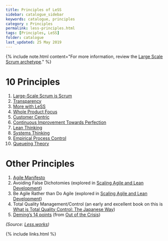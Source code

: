 ```yaml
---
title: Principles of LeSS
sidebar: catalogue_sidebar
keywords: catalogue, principles
category : Principles
permalink: less-principles.html
tags: [Principles, LeSS]
folder: catalogue
last_updated: 25 May 2019
---
```


{% include note.html content="For more information, review the [Large Scale Scrum archetype](less-archetype)." %}

# 10 Principles

1. [Large-Scale Scrum is Scrum](http://less.works/less/principles/large_scale_scrum_is_scrum.html)
1. [Transparency](http://less.works/less/principles/transparency.html)
1. [More with LeSS](http://less.works/less/principles/more-with-less.html)
1. [Whole Product Focus](http://less.works/less/principles/whole-product-focus.html)
1. [Customer Centric](http://less.works/less/principles/customer-centric.html)
1. [Continuous Improvement Towards Perfection](http://less.works/less/principles/continuous-improvement-towards-perfection.html)
1. [Lean Thinking](http://less.works/less/principles/lean-thinking.html)
1. [Systems Thinking](http://less.works/less/principles/systems-thinking.html)
1. [Empirical Process Control](http://less.works/less/principles/empirical-process-control.html)
1. [Queueing Theory](http://less.works/less/principles/queueing_theory.html)

# Other Principles

1. [Agile Manifesto](http://www.agilemanifesto.org/)
1. Avoiding False Dichotomies (explored in [Scaling Agile and Lean Development](http://www.amazon.com/Scaling-Lean-Agile-Development-Organizational/dp/0321480961))
1. Be Agile Rather than Do Agile (explored in [Scaling Agile and Lean Development](http://www.amazon.com/Scaling-Lean-Agile-Development-Organizational/dp/0321480961))
1. Total Quality Management/Control (an early and excellent book on this is [What is Total Quality Control: The Japanese Way](http://www.amazon.com/What-Total-Quality-Control-Japanese/dp/0139524339))
1. [Deming’s 14 points](https://deming.org/explore/fourteen-points) (from [Out of the Crisis](http://www.amazon.com/Out-Crisis-W-Edwards-Deming/dp/0262541157))

*(Source: [Less.works](http://less.works/less/principles/index.html))*

{% include links.html %}

